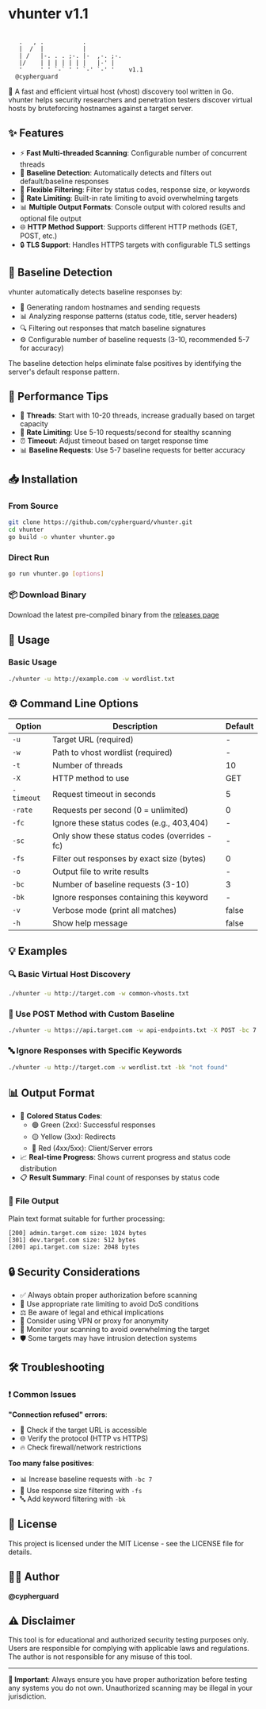 # vhunter v1.1

```
																				
   .   , .           .                  
   |  /  |           |                  
   | /   |-. . . ;-. |-  ,-. ;-.        
   |/    | | | | | | |   |-' |          
   '     ' ' `-` ' ' `-' `-' '    v1.1
  @cypherguard                        
```

🎯 A fast and efficient virtual host (vhost) discovery tool written in Go. vhunter helps security researchers and penetration testers discover virtual hosts by bruteforcing hostnames against a target server.

## ✨ Features

- ⚡ **Fast Multi-threaded Scanning**: Configurable number of concurrent threads
- 🎯 **Baseline Detection**: Automatically detects and filters out default/baseline responses
- 🔧 **Flexible Filtering**: Filter by status codes, response size, or keywords
- 🚦 **Rate Limiting**: Built-in rate limiting to avoid overwhelming targets
- 📊 **Multiple Output Formats**: Console output with colored results and optional file output
- 🌐 **HTTP Method Support**: Supports different HTTP methods (GET, POST, etc.)
- 🔒 **TLS Support**: Handles HTTPS targets with configurable TLS settings
## 🎯 Baseline Detection

vhunter automatically detects baseline responses by:
- 🎲 Generating random hostnames and sending requests
- 📊 Analyzing response patterns (status code, title, server headers)
- 🔍 Filtering out responses that match baseline signatures
- ⚙️ Configurable number of baseline requests (3-10, recommended 5-7 for accuracy)

The baseline detection helps eliminate false positives by identifying the server's default response pattern.

## 🚀 Performance Tips

- 🧵 **Threads**: Start with 10-20 threads, increase gradually based on target capacity
- 🐌 **Rate Limiting**: Use 5-10 requests/second for stealthy scanning
- ⏰ **Timeout**: Adjust timeout based on target response time
- 📊 **Baseline Requests**: Use 5-7 baseline requests for better accuracy
## 📥 Installation

### From Source
```bash
git clone https://github.com/cypherguard/vhunter.git
cd vhunter
go build -o vhunter vhunter.go
```

### Direct Run
```bash
go run vhunter.go [options]
```

### 📦 Download Binary
Download the latest pre-compiled binary from the [releases page](https://github.com/your-username/vhunter/releases)

## 🚀 Usage

### Basic Usage
```bash
./vhunter -u http://example.com -w wordlist.txt
```


## ⚙️ Command Line Options

| Option | Description | Default |
|--------|-------------|---------|
| `-u` | Target URL (required) | - |
| `-w` | Path to vhost wordlist (required) | - |
| `-t` | Number of threads | 10 |
| `-X` | HTTP method to use | GET |
| `-timeout` | Request timeout in seconds | 5 |
| `-rate` | Requests per second (0 = unlimited) | 0 |
| `-fc` | Ignore these status codes (e.g., 403,404) | - |
| `-sc` | Only show these status codes (overrides -fc) | - |
| `-fs` | Filter out responses by exact size (bytes) | 0 |
| `-o` | Output file to write results | - |
| `-bc` | Number of baseline requests (3-10) | 3 |
| `-bk` | Ignore responses containing this keyword | - |
| `-v` | Verbose mode (print all matches) | false |
| `-h` | Show help message | false |

## 💡 Examples

### 🔍 Basic Virtual Host Discovery
```bash
./vhunter -u http://target.com -w common-vhosts.txt
```
### 📝 Use POST Method with Custom Baseline
```bash
./vhunter -u https://api.target.com -w api-endpoints.txt -X POST -bc 7
```

### 🔤 Ignore Responses with Specific Keywords
```bash
./vhunter -u http://target.com -w wordlist.txt -bk "not found"
```
## 📊 Output Format
- 🎨 **Colored Status Codes**: 
  - 🟢 Green (2xx): Successful responses
  - 🟡 Yellow (3xx): Redirects
  - 🔴 Red (4xx/5xx): Client/Server errors
- 📈 **Real-time Progress**: Shows current progress and status code distribution
- 📋 **Result Summary**: Final count of responses by status code

### 📁 File Output
Plain text format suitable for further processing:
```
[200] admin.target.com size: 1024 bytes
[301] dev.target.com size: 512 bytes
[200] api.target.com size: 2048 bytes
```
## 🔒 Security Considerations

- ✅ Always obtain proper authorization before scanning
- 🚦 Use appropriate rate limiting to avoid DoS conditions
- ⚖️ Be aware of legal and ethical implications
- 🔐 Consider using VPN or proxy for anonymity
- 👀 Monitor your scanning to avoid overwhelming the target
- 🛡️ Some targets may have intrusion detection systems

## 🛠️ Troubleshooting

### ❗ Common Issues

**"Connection refused" errors**:
- 🔗 Check if the target URL is accessible
- 🌐 Verify the protocol (HTTP vs HTTPS)
- 🔥 Check firewall/network restrictions

**Too many false positives**:
- 📊 Increase baseline requests with `-bc 7`
- 📏 Use response size filtering with `-fs`
- 🔤 Add keyword filtering with `-bk`

## 📄 License

This project is licensed under the MIT License - see the LICENSE file for details.

## 👨‍💻 Author

**@cypherguard**

## ⚠️ Disclaimer

This tool is for educational and authorized security testing purposes only. Users are responsible for complying with applicable laws and regulations. The author is not responsible for any misuse of this tool.

---

**🚨 Important**: Always ensure you have proper authorization before testing any systems you do not own. Unauthorized scanning may be illegal in your jurisdiction.
